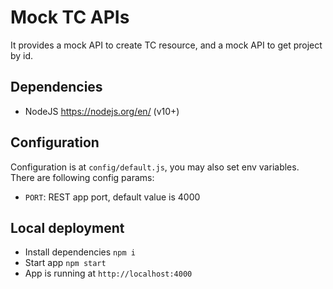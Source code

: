 # Mock TC APIs

It provides a mock API to create TC resource, and a mock API to get project by id.

## Dependencies
- NodeJS https://nodejs.org/en/ (v10+)


## Configuration
Configuration is at `config/default.js`, you may also set env variables.
There are following config params:
- `PORT`: REST app port, default value is 4000


## Local deployment
- Install dependencies `npm i`
- Start app `npm start`
- App is running at `http://localhost:4000`

